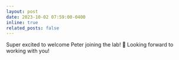 ```yaml
---
layout: post
date: 2023-10-02 07:59:00-0400
inline: true
related_posts: false
---
```


Super excited to welcome Peter joining the lab! :tada: Looking forward to working with you!
